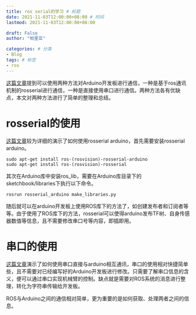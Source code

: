 ```yaml
---
title: ros serial的学习 # 标题
date: 2021-11-03T12:00:00+08:00 # 时间
lastmod: 2021-11-03T12:00:00+08:00

draft: False
author: "帕里亚"

categories: # 分类
- Blog
tags: # 标签
- ros
---
```


[这篇文章](https://blog.csdn.net/weixin_43046653/article/details/84334529)提到可以使用两种方法对Arduino开发板进行通信，一种是基于ros通讯机制的rosserial进行通信，一种是直接使用串口进行通信。两种方法各有优缺点，本文对两种方法进行了简单的整理和总结。

<!--more-->

# rosserial的使用

[这篇文章](https://blog.csdn.net/qq_38441692/article/details/97814194)较为详细的演示了如何使用rosserial arduino，首先需要安装rosserial arduino。

```
sudo apt-get install ros-(rosvision)-rosserial-arduino
sudo apt-get install ros-(rosvision)-rosserial
```

其次在Arduino库中安装ros_lib，需要在Arduino库目录下的sketchbook/libraries下执行以下命令。

```
rosrun rosserial_arduino make_libraries.py
```

随后就可以在arduino开发板上使用ROS库下的方法了，如创建发布者和订阅者等等。由于使用了ROS库下的方法，rosserial可以使得arduino发布TF树、自身传感器数值等信息，且不需要修改串口号等内容，即插即用。

# 串口的使用

[这篇文章](https://blog.csdn.net/u014695839/article/details/81209082)演示了如何使用串口直接与arduino相互通讯，串口的使用相对快捷简单些，且不需要对已经编写好的Arduino开发板进行修改。只需要了解串口信息的含义，便可以通过串口实现机械臂的控制。缺点就是需要对ROS系统的消息进行整理，转化为字符串传输给开发板。

ROS与Arduino之间的通信相对简单，更为重要的是如何获取、处理两者之间的信息。
